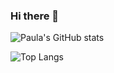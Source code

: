 ### Hi there 👋


![Paula's GitHub stats](https://github-readme-stats.vercel.app/api?username=paula-roesler&show_icons=true)

![Top Langs](https://github-readme-stats.vercel.app/api/top-langs/?username=paula-roesler&layout=compact&show_icons=true)



<!--
**paula-roesler/paula-roesler** is a ✨ _special_ ✨ repository because its `README.md` (this file) appears on your GitHub profile.

## Languages & Skills
<img height="32" width="32" src="https://raw.githubusercontent.com/github/explore/80688e429a7d4ef2fca1e82350fe8e3517d3494d/topics/javascript/javascript.png" />
<img height="32" width="32" src="https://raw.githubusercontent.com/github/explore/80688e429a7d4ef2fca1e82350fe8e3517d3494d/topics/react/react.png" />
<img height="32" width="32" src="https://raw.githubusercontent.com/github/explore/80688e429a7d4ef2fca1e82350fe8e3517d3494d/topics/html/html.png" />
<img height="32" width="32" src="https://raw.githubusercontent.com/github/explore/80688e429a7d4ef2fca1e82350fe8e3517d3494d/topics/css/css.png" />
<img height="32" width="32" src="https://raw.githubusercontent.com/github/explore/80688e429a7d4ef2fca1e82350fe8e3517d3494d/topics/storybook/storybook.png" />
<img height="32" width="32" src="https://raw.githubusercontent.com/testing-library/react-testing-library/master/other/goat.png" />
<img height="40" width="98" src="https://raw.githubusercontent.com/facebook/jest/master/website/static/img/jest-readme-headline.png" />
<img height="40" width="120" src="https://cloud.githubusercontent.com/assets/1268976/20607953/d7ae489c-b24a-11e6-9cc4-91c6c74c5e88.png" />
<img height="70" width="70" src="https://raw.githubusercontent.com/styled-components/brand/master/styled-components.png" />




Here are some ideas to get you started:

- 🔭 I’m currently working on ...
- 🌱 I’m currently learning ...
- 👯 I’m looking to collaborate on ...
- 🤔 I’m looking for help with ...
- 💬 Ask me about ...
- 📫 How to reach me: ...
- 😄 Pronouns: ...
- ⚡ Fun fact: ...

<img height="32" width="32" src="https://cdn.jsdelivr.net/npm/simple-icons@v4/icons/linkedin.svg" />




just started to dive in the parallel universe of coding and web development
i'm amazed by its endless space and limitless opportunities
i'm courious to get to know all the fascinating creatures out there

high interest in accessible web development
currently improving my skills
form follows function
keep it clean and simple

just started to dive in the depths of web development and coding
fascinated by its endless space and limitless opportunities
i'm courious to get to know all the fascinating creative and productive creatures out there


# :space_invader:
# :dart:
# :rocket:



<img height="40" width="40" src=" " />



-->



